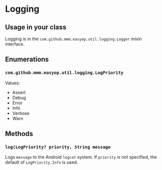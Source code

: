 # Logging
## Usage in your class
Logging is in the `com.github.mmm.easyop.util.logging.Logger` mixin interface.

## Enumerations
### `com.github.mmm.easyop.util.logging.LogPriority`
Values:
- Assert
- Debug
- Error
- Info
- Verbose
- Warn

## Methods
### `log(LogPriority? priority, String message`
Logs `message` to the Android `logcat` system. If `priority` is not specified, the default of `LogPriority.Info` is used.

